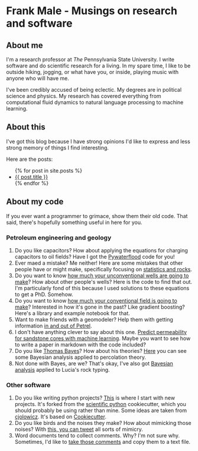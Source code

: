 # Frank Male - Musings on research and software

## About me

I'm a research professor at _The_ Pennsylvania State University. I write
software and do scientific research for a living. In my spare time, I like to be
outside hiking, jogging, or what have you, or inside, playing music with anyone
who will have me.

I've been credibly accused of being eclectic. My degrees are in political
science and physics. My research has covered everything from computational fluid
dynamics to natural language processing to machine learning.

## About this

I've got this blog because I have strong opinions I'd like to express and less
strong memory of things I find interesting.

Here are the posts:

<ul>
  {% for post in site.posts %}
    <li>
      <a href="{{ post.url }}">{{ post.title }}</a>
    </li>
  {% endfor %}
</ul>

## About my code

If you ever want a programmer to grimace, show them their old code. That said,
there's hopefully something useful in here for you.

### Petroleum engineering and geology

1. Do you like capacitors? How about applying the equations for charging
   capacitors to oil fields? Have I got the
   [Pywaterflood](https://github.com/frank1010111/pywaterflood) code for you!
1. Ever maed a mistake? Me neither! Here are some mistakes that other people
   have or might make, specifically focusing on
   [statistics and rocks](https://github.com/frank1010111/statistical_missteps).
1. Do you want to know
   [how much your unconventional wells are going to make](https://github.com/frank1010111/bluebonnet)?
   How about other people's wells? Here is the code to find that out. I'm
   particularly fond of this because I used solutions to these equations to get
   a PhD. Somehow.
1. Do you want to know
   [how much your conventional field is going to make](https://github.com/frank1010111/Estimating-RF-early-with-ML-classification)?
   Interested in how it's gone in the past? Like gradient boosting? Here's a
   library and example notebook for that.
1. Want to make friends with a geomodeler? Help them with getting information
   [in and out of Petrel](https://github.com/frank1010111/petrelpy).
1. I don't have anything clever to say about this one.
   [Predict permeability for sandstone cores with machine learning](https://github.com/frank1010111/cemented_sandstone_PB_ML).
   Maybe you want to see how to write a paper in markdown with the code
   included?
1. Do you like [Thomas Bayes](https://en.wikipedia.org/wiki/Thomas_Bayes)? How
   about his theories?
   [Here](https://github.com/frank1010111/percolation-theory-bayes) you can see
   some Bayesian analysis applied to percolation theory.
1. Not done with Bayes, are we? That's okay, I've also got
   [Bayesian analysis](https://github.com/frank1010111/bayes-lucia) applied to
   Lucia's rock typing.

### Other software

1. Do you like writing python projects?
   [This](https://github.com/frank1010111/cookiecutter) is where I start with
   new projects. It's forked from the
   [scientific python](https://github.com/scientific-python/cookie)
   cookiecutter, which you should probably be using rather than mine. Some ideas
   are taken from
   [cjolowicz](https://github.com/cjolowicz/cookiecutter-hypermodern-python).
   It's based on [Cookiecutter](https://github.com/cookiecutter/cookiecutter).
1. Do you like birds and the noises they make? How about mimicking those noises?
   With [this, you can tweet](https://github.com/frank1010111/viceroybot) all
   sorts of mimicry.
1. Word documents tend to collect comments. Why? I'm not sure why. Sometimes,
   I'd like to
   [take those comments](https://github.com/frank1010111/docx-comments) and copy
   them to a text file.
